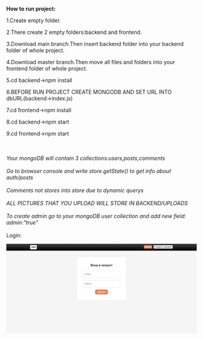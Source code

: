 <b>How to run project:</b>
<p>1.Create empty folder.</p>
<p>2.There create 2 empty folders:backend and frontend.</p>
<p>3.Download main branch.Then insert backend folder into your backend folder of whole project.</p>
<p>4.Download master branch.Then move all files and folders into your frontend folder of whole project.</p>
<p>5.cd backend->npm install</p>
<p>6.BEFORE RUN PROJECT CREATE MONGODB AND SET URL INTO dbURL(backend->index.js)</p>
<p>7.cd frontend->npm install</p>
<p>8.cd backend->npm start</p>
<p>9.cd frontend->npm start</p>
<br><br>
<i>Your mongoDB will contain 3 collections:users,posts,comments</i><br><br>
<i>Go to browser console and write store.getState() to get info about auth/posts</i><br><br>
<i>Comments not stores into store due to dynamic querys</i><br><br>
<i>ALL PICTURES THAT YOU UPLOAD WILL STORE IN BACKEND/UPLOADS</i><br><br>
<i>To create admin go to your mongoDB user collection and add new field: admin:"true"</i><br><br>
Login:

![login](https://github.com/MemeBelarusGuy/FAQ-web-application/blob/main/login.png)

